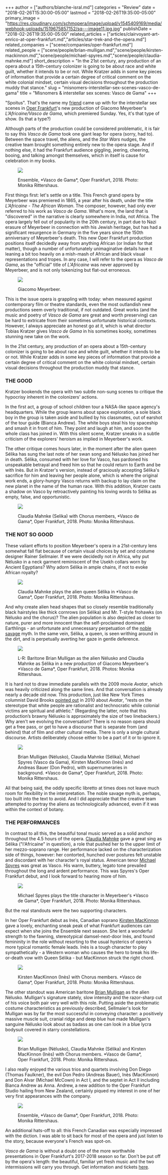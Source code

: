 +++
author = ["authors/blanche-isral.md"]
categories = "Review"
date = "2018-02-26T15:30:00-05:00"
lastmod = "2018-02-26T19:35:00-05:00"
primary_image = "https://res.cloudinary.com/schmopera/image/upload/v1545409169/media/webhook-uploads/1519675857152/sq---image11.jpg.jpg"
publishDate = "2018-02-26T19:35:00-05:00"
related_articles = ["articles/clairvoyant-art-enrico-at-oper-frankfurt.md","articles/star-trek-and-the-opera.md"]
related_companies = ["scene/companies/oper-frankfurt.md"]
related_people = ["scene/people/brian-mulligan.md","scene/people/kirsten-mackinnon.md","scene/people/michael-spyres.md","scene/people/claudia-mahnke.md"]
short_description = "In the 21st century, any production of an opera about a 15th-century colonizer is going to be about race and white guilt, whether it intends to be or not. While Kratzer adds in some key pieces of information that provide a certain degree of critical comment on the white colonial mindset, certain visual decisions throughout the production muddy that stance."
slug = "misnomers-interstellar-sex-scenes-vasco-de-gama"
title = "Misnomers &amp; interstellar sex scenes: Vasco de Gama"
+++

"Spoitus". That's the name my [friend](https://www.schmopera.com/scene/people/aj-glueckert/) came up with for the interstellar sex scenes in [Oper Frankfurt](/scene/companies/oper-frankfurt/)'s new production of Giacomo Meyerbeer's *L'Africaine/Vasco de Gama*, which premiered Sunday. Yes, it's that type of show. (Is that a type?)

Although parts of the production could be considered problematic, it is fair to say this *Vasco de Gama* took one giant leap for opera (sorry, had to). Between the space travel, the aliens, and the *Star Wars* nudges, the creative team brought something entirely new to the opera stage. And if nothing else, it had the Frankfurt audience giggling, jeering, cheering, booing, and talking amongst themselves, which in itself is cause for celebration in my books. 

<figure data-type="image">

![](https://res.cloudinary.com/schmopera/image/upload/v1545409169/media/webhook-uploads/1519676148627/image2.jpg.jpg)
<figcaption>Ensemble, *Vasco de Gama*, Oper Frankfurt, 2018. Photo: Monika Rittershaus.</figcaption>
</figure>

First things first: let's settle on a title. This French grand opera by Meyerbeer was premiered in 1865, a year after his death, under the title *L'Africaine* - *The African Woman*. The composer, however, had only ever referred to his work as *Vasco de Gama*. What's more, the land that is "discovered" in the narrative is clearly somewhere in India, not Africa. The opera largely fell out of popularity in the 20th century, in part due to Nazi erasure of Meyerbeer in connection with his Jewish heritage, but has had a significant resurgence in Germany in the five years since the 150th anniversary of Meyerbeer's death. This new Oper Frankfurt production positions itself decidedly away from anything African (or Indian for that matter), though a number of unfortunately unimaginative details have it leaning a bit too heavily on a mish-mash of African and black visual representations and tropes. In any case, I will refer to the opera as *Vasco de Gama*, as the "official" title of *L'Africaine* was never approved by Meyerbeer, and is not only tokenizing but flat-out erroneous.

<figure data-type="image">

![](https://res.cloudinary.com/schmopera/image/upload/v1545409169/media/webhook-uploads/1519676279782/image3.jpg.jpg)
<figcaption>Giacomo Meyerbeer.</figcaption>
</figure>

This is the issue opera is grappling with today: when measured against contemporary film or theatre standards, even the most outlandish new productions seem overly traditional, if not outdated. Great works (and the music and poetry of *Vasco de Gama* are great and worth preserving) can be hard to extricate from their sometimes unfortunate historical contexts. However, I always appreciate an honest go at it, which is what director Tobias Kratzer gives *Vasco de Gama* in his sometimes kooky, sometimes stunning new take on the work.

In the 21st century, any production of an opera about a 15th-century colonizer is going to be about race and white guilt, whether it intends to be or not. While Kratzer adds in some key pieces of information that provide a certain degree of critical comment on the white colonial mindset, certain visual decisions throughout the production muddy that stance.

### THE GOOD

Kratzer bookends the opera with two subtle non-sung scenes to critique the hypocrisy inherent in the colonizers' actions. 

In the first act, a group of school children tour a NASA-like space agency's headquarters. While the group learns about space exploration, a sole black boy in the group is taken aside and bullied by his classmates, out of earshot of the tour guide (Bianca Andrew). The white boys steal his toy spaceship and smash it in front of him. They point and laugh at him, and soon the whole class has joined in. With this silent scene, Kratzer sneaks in a subtle criticism of the explorers' heroism as implied in Meyerbeer's work. 

The other critique comes hours later, in the moment after the alien queen Sélika has sung the last note of her swan song and Nélusko has joined her in death. Sélika, consumed with her love for Vasco, has pardoned his unspeakable betrayal and freed him so that he could return to Earth and be with Inès. But in Kratzer's version, instead of graciously accepting Sélika's sacrifice for him and leaving her people alone, which is where the original work ends, a glory-hungry Vasco returns with backup to lay claim on the new planet in the name of the human race. With this addition, Kratzer casts a shadow on Vasco by retroactively painting his loving words to Sélika as empty, false, and opportunistic.

<figure data-type="image">

![](https://res.cloudinary.com/schmopera/image/upload/v1545409169/media/webhook-uploads/1519676408495/image1.jpg.jpg)
<figcaption>Claudia Mahnke (Selika) with Chorus members, *Vasco de Gama*, Oper Frankfurt, 2018. Photo: Monika Rittershaus.</figcaption>
</figure>

### THE NOT SO GOOD

These valiant efforts to position Meyerbeer's opera in a 21st-century lens somewhat fall flat because of certain visual choices by set and costume designer Rainer Sellmaier. If we were decidedly not in Africa, why put Nélusko in a neck garment reminiscent of the Usekh collars worn by Ancient Egyptians? Why adorn Sélika in ample chains, if not to evoke African royalty? 

<figure data-type="image">

![](https://res.cloudinary.com/schmopera/image/upload/v1545409169/media/webhook-uploads/1519676482614/image8.jpg.jpg)
<figcaption>Claudia Mahnke plays the alien queen Sélika in *Vasco de Gama*, Oper Frankfurt, 2018. Photo: Monika Rittershaus.</figcaption>
</figure>

And why create alien head shapes that so closely resemble traditionally black hairstyles like thick cornrows (on Sélika) and Mr. T-style frohawks (on Nélusko and the chorus)? The alien population is also depicted as closer to nature, purer and more innocent than the self-proclaimed dominant Earthlings - an unfortunate and unnecessary perpetuation of the [noble savage](https://en.wikipedia.org/wiki/Noble_savage) myth. In the same vein, Sélika, a queen, is seen writhing around in the dirt, and is perpetually averting her gaze in gentle deference.

<figure data-type="image">

![](https://res.cloudinary.com/schmopera/image/upload/v1545409169/media/webhook-uploads/1519676645114/image6.jpg.jpg)
<figcaption>L-R: Baritone Brian Mulligan as the alien Nélusko and Claudia Mahnke as Sélika in a new production of Giacomo Meyerbeer's *Vasco de Gama*, Oper Frankfurt, 2018. Photos: Monika Rittershaus.</figcaption>
</figure>

It is hard not to draw immediate parallels with the 2009 movie *Avatar*, which was heavily criticized along the same lines. And that conversation is already nearly a decade old now. This production, just like New York Times columnist David Brooks [pointed out](http://www.nytimes.com/2010/01/08/opinion/08brooks.html) in 2010 about *Avatar*, "rests on the stereotype that white people are rationalist and technocratic while colonial victims are spiritual and athletic." (Regarding the latter, note that this production’s brawny Nélusko is approximately the size of two linebackers.) Why aren't we evolving the conversation? There is no reason opera should get a free pass, or get to have a discourse that is separate from (and behind) that of film and other cultural media. There is only a single cultural discourse. Artists deliberately choose either to be a part of it or to ignore it.

<figure data-type="image">

![](https://res.cloudinary.com/schmopera/image/upload/v1545409169/media/webhook-uploads/1519676669933/image4.jpg.jpg)
<figcaption>Brian Mulligan (Nélusko), Claudia Mahnke (Sélika), Michael Spyres (Vasco da Gama), Kirsten MacKinnon (Inès) and Andreas Bauer (Don Pedro), with supernumeraries in background. *Vasco de Gama*, Oper Frankfurt, 2018. Photo: Monika Rittershaus.</figcaption>
</figure>

All that being said, the oddly specific libretto at times does not leave much room for flexibility in the interpretation. The noble savage myth is, perhaps, too built into the text to avoid. And I did appreciate that the creative team attempted to portray the aliens as technologically advanced, even if it was within the context of botany.

### THE PERFORMANCES

In contrast to all this, the beautiful tonal music served as a solid anchor throughout the 4.5 hours of the opera. [Claudia Mahnke](/scene/people/claudia-mahnke/) gave a great sing as Sélika ("l'Africaine" in question), a role that pushed her to the upper limit of her mezzo-soprano range. Her performance lacked on the characterization side of things, however: her contorted, hunched over postures felt unstable and discordant with her character's royal status. American tenor [Michael Spyres](/scene/people/michael-spyres/) was great as Vasco. His warm, buttery, legato tone prevailed throughout the long and ardent performance. This was Spyres's Oper Frankfurt debut, and I look forward to hearing more of him. 

<figure data-type="image">

![](https://res.cloudinary.com/schmopera/image/upload/v1545409169/media/webhook-uploads/1519676741147/image12.jpg.jpg)
<figcaption>Michael Spyres plays the title character in Meyerbeer's *Vasco de Gama*, Oper Frankfurt, 2018. Photo: Monika Rittershaus.</figcaption>
</figure>

But the real standouts were the two supporting characters. 

In her Oper Frankfurt debut as Inès, Canadian soprano [Kirsten MacKinnon](/scene/people/kirsten-mackinnon/) gave a lovely, enchanting sneak peak of what Frankfurt audiences can expect when she joins the Ensemble next season. She lent a wonderful strength to the fawning, stereotypical damsel-next-door Inès, and found femininity in the role without resorting to the usual hysterics of opera's more typical romantic female leads. Inès is a tough character to play sympathetically - a Western woman who causes the hero to break his life-or-death vow with Queen Sélika - but MacKinnon struck the right chord.

<figure data-type="image">

![](https://res.cloudinary.com/schmopera/image/upload/v1545409169/media/webhook-uploads/1519676841852/image7.jpg.jpg)
<figcaption>Kirsten MacKinnon (Inès) with Chorus members. *Vasco de Gama*, Oper Frankfurt, 2018. Photo: Monika Rittershaus.</figcaption>
</figure>

The other standout was American baritone [Brian Mulligan](/scene/people/brian-mulligan/) as the alien Nélusko. Mulligan's signature stately, slow intensity and the razor-sharp cut of his voice both pair very well with this role. Putting aside the problematic costume characteristics as previously described, Sellmaier's look for Mulligan was by far the most successful in conveying character: a positively massive muscle suit, cranial ridge and deep blue hue made Mulligan's sanguine Nélusko look about as badass as one can look in a blue lycra bodysuit covered in starry constellations.

<figure data-type="image">

![](https://res.cloudinary.com/schmopera/image/upload/v1545409169/media/webhook-uploads/1519676873756/image10.jpg.jpg)
<figcaption>Brian Mulligan (Nélusko), Claudia Mahnke (Sélika) and Kirsten MacKinnon (Inès) with Chorus members. *Vasco de Gama*, Oper Frankfurt, 2018. Photo: Monika Rittershaus.</figcaption>
</figure>

I also really enjoyed the various trios and quartets involving Don Diego (Thomas Faulkner), the evil Don Pedro (Andreas Bauer), Inès (MacKinnon) and Don Alvar (Michael McCown) in Act I, and the septet in Act II including Bianca Andrew as Anna. Andrew, a new addition to the Oper Frankfurt Studio hailing from New Zealand, certainly piqued my interest in one of her very first appearances with the company.

<figure data-type="image">

![](https://res.cloudinary.com/schmopera/image/upload/v1545409169/media/webhook-uploads/1519676922329/image9.jpg.jpg)
<figcaption>Ensemble, *Vasco de Gama*, Oper Frankfurt, 2018. Photo: Monika Rittershaus.</figcaption>
</figure>

An additional hats-off to all: this French Canadian was especially impressed with the diction. I was able to sit back for most of the opera and just listen to the story, because everyone's French was spot-on.

*Vasco de Gama* is without a doubt one of the more worthwhile presentations in Oper Frankfurt's 2017-2018 season so far. Don't be put off by the opera's length: the beautiful, familiar yet fresh music and the two intermissions will carry you through. Get information and tickets [here](http://www.oper-frankfurt.de/en/season-calendar/l-africaine-vasco-da-gama/?id_datum=1039).
